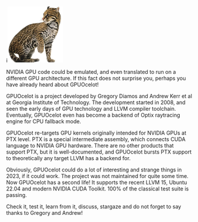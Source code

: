 i![alt text](gpuocelot.png)

NVIDIA GPU code could be emulated, and even translated to run on a different GPU architecture. If this fact does not surprise you, perhaps you have already heard about GPUOcelot!

GPUOcelot is a project developed by Gregory Diamos and Andrew Kerr et al at Georgia Institute of Technology. The development started in 2008, and seen the early days of GPU technology and LLVM compiler toolchain. Eventually, GPUOcelot even has become a backend of Optix raytracing engine for CPU fallback mode.

GPUOcelot re-targets GPU kernels originally intended for NVIDIA GPUs at PTX level. PTX is a special intermediate assembly, which connects CUDA language to NVIDIA GPU hardware. There are no other products that support PTX, but it is well-documented, and GPUOcelot bursts PTX support to theoretically any target LLVM has a backend for.

Obviously, GPUOcelot could do a lot of interesting and strange things in 2023, if it could work. The project was not maintained for quite some time. Now GPUOcelot has a second life! It supports the recent LLVM 15, Ubuntu 22.04 and modern NVIDIA CUDA Toolkit. 100% of the classical test suite is passing.

Check it, test it, learn from it, discuss, stargaze and do not forget to say thanks to Gregory and Andrew!
